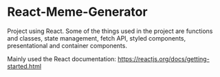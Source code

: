 # React-Meme-Generator

Project using React. Some of the things used in the project are functions and classes, state management, fetch API, styled components, presentational and container components.

Mainly used the React documentation: https://reactjs.org/docs/getting-started.html
